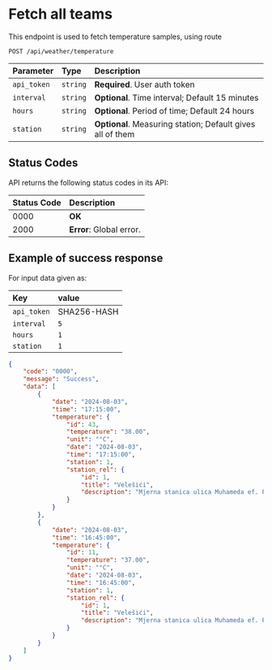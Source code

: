 # Fetch all teams

This endpoint is used to fetch temperature samples, using route

```http
POST /api/weather/temperature
```

| Parameter   | Type | Description                                                |
|:------------| :--- |:-----------------------------------------------------------|
| `api_token` | `string` | **Required**. User auth token                              |
| `interval`  | `string` | **Optional**. Time interval; Default 15 minutes            |
| `hours`     | `string` | **Optional**. Period of time; Default 24 hours             |
| `station`   | `string` | **Optional**. Measuring station; Default gives all of them |

## Status Codes

API returns the following status codes in its API:

| Status Code | Description                                    |
|:------------|:-----------------------------------------------|
| 0000        | **OK**                                         |
| 2000        | **Error**: Global error.                       |


## Example of success response

For input data given as:

| Key         | value       |
|:------------|:------------|
| `api_token` | SHA256-HASH |
| `interval`  | `5`         |
| `hours`     | `1`         |
| `station`   | `1`         |

```json
{
    "code": "0000",
    "message": "Success",
    "data": [
        {
            "date": "2024-08-03",
            "time": "17:15:00",
            "temperature": {
                "id": 43,
                "temperature": "38.00",
                "unit": "°C",
                "date": "2024-08-03",
                "time": "17:15:00",
                "station": 1,
                "station_rel": {
                    "id": 1,
                    "title": "Velešići",
                    "description": "Mjerna stanica ulica Muhameda ef. Pandže"
                }
            }
        },
        {
            "date": "2024-08-03",
            "time": "16:45:00",
            "temperature": {
                "id": 11,
                "temperature": "37.00",
                "unit": "°C",
                "date": "2024-08-03",
                "time": "16:45:00",
                "station": 1,
                "station_rel": {
                    "id": 1,
                    "title": "Velešići",
                    "description": "Mjerna stanica ulica Muhameda ef. Pandže"
                }
            }
        }
    ]
}
```
